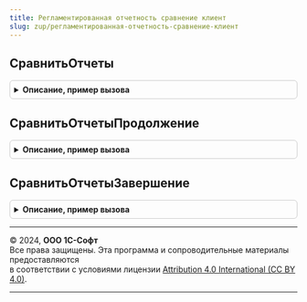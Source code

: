 ```yaml
---
title: Регламентированная отчетность сравнение клиент
slug: zup/регламентированная-отчетность-сравнение-клиент
---
```



## СравнитьОтчеты
<details style="margin: 1em 0; padding: 0.5em; border: 1px solid #ccc; border-radius: 6px;">

<summary style="font-weight: bold; cursor: pointer;">Описание, пример вызова</summary>

```bsl

// Выполняет сравнение данных двух регламентированных отчетов и выводит форму
// с результатами сравнения показателей этих отчетов.
//
// Параметры:
//  Форма  - Форма клиентского приложения - Форма регламентированного отчета.
//
Процедура СравнитьОтчеты(Форма) Экспорт
```

Пример вызова
```bsl
РегламентированнаяОтчетностьСравнениеКлиент.СравнитьОтчеты(Форма) 
```
</details>

## СравнитьОтчетыПродолжение
<details style="margin: 1em 0; padding: 0.5em; border: 1px solid #ccc; border-radius: 6px;">

<summary style="font-weight: bold; cursor: pointer;">Описание, пример вызова</summary>

```bsl

// Смотрите описание процедуры "СравнитьОтчеты(Форма)".
//
Процедура СравнитьОтчетыПродолжение(Результат, ДополнительныеПараметры) Экспорт
```

Пример вызова
```bsl
РегламентированнаяОтчетностьСравнениеКлиент.СравнитьОтчетыПродолжение(Результат, ДополнительныеПараметры) 
```
</details>

## СравнитьОтчетыЗавершение
<details style="margin: 1em 0; padding: 0.5em; border: 1px solid #ccc; border-radius: 6px;">

<summary style="font-weight: bold; cursor: pointer;">Описание, пример вызова</summary>

```bsl

// Смотрите описание процедуры "СравнитьОтчеты(Форма)".
//
Процедура СравнитьОтчетыЗавершение(РезультатСравнения, ДополнительныеПараметры) Экспорт
```

Пример вызова
```bsl
РегламентированнаяОтчетностьСравнениеКлиент.СравнитьОтчетыЗавершение(РезультатСравнения, ДополнительныеПараметры) 
```
</details>

---

© 2024, **ООО 1С-Софт**  
Все права защищены. Эта программа и сопроводительные материалы предоставляются  
в соответствии с условиями лицензии [Attribution 4.0 International (CC BY 4.0)](https://creativecommons.org/licenses/by/4.0/legalcode).

---
